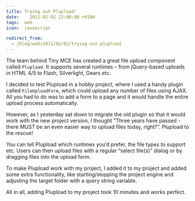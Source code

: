 ```yaml
---
title: Trying out Plupload"
date:	 2011-02-02 12:00:00 +0100
tags:  web
icon:  javascript

redirect_from: 
  - /blog/web/2011/02/02/trying-out-plupload
---
```


The team behind Tiny MCE has created a great file upload component called
`Plupload`. It supports several runtimes – from jQuery-based uploads in HTML 4/5
to Flash, Silverlight, Gears etc.

I decided to test Plupload in a hobby project, where I used a handy plugin called
`FileUploadForm`, which could upload any number of files using AJAX. All you had
to do was to add a form to a page and it would handle the entire upload process
automatically.

However, as I yesterday sat down to migrate the old plugin so that it would work
with the new project version, I thought "Three years have passed - there MUST be
an even easier way to upload files today, right?”. Plupload to the rescue!

You can tell Plupload which runtimes you’d prefer, the file types to support etc.
Users can then upload files with a regular “select file(s)” dialog or by dragging
files into the upload form.

To make Plupload work with my project, I added it to my project and added some
extra functionality, like starting/stopping the project engine and adjusting the
target folder with a query string variable.

All in all, adding Plupload to my project took 10 minutes and works perfect.